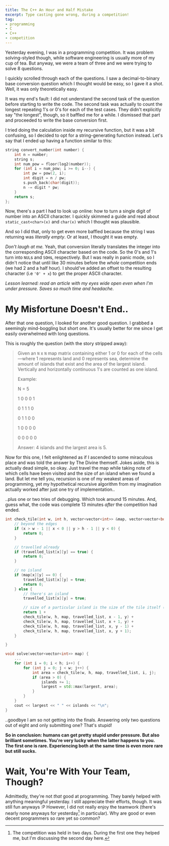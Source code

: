 ```yaml
---
title: The C++ An Hour and Half Mistake
excerpt: Type casting gone wrong, during a competition!
tag:
- programming
- C
- C++
- competition
---
```


Yesterday evening, I was in a programming competition. It was problem solving-styled though, while software engineering is usually more of my cup of tea. But anyway, we were a team of three and we were trying to solve 8 questions.

I quickly scrolled through each of the questions. I saw a decimal-to-binary base conversion question which I thought would be easy, so I gave it a shot. Well, it was only theoretically easy.

It was my end's fault: I did not understand the second task of the question before starting to write the code. The second task was actually to count the longest repeating 1's or 0's for each of the test cases. They didn't explicitly say "the longest", though, so it baffled me for a while. I dismissed that part and proceeded to write the base conversion first.

I tried doing the calculation inside my recursive function, but it was a bit confusing, so I decided to opt for a string-generating function instead. Let's say that I ended up having a function similar to this:

```cpp
string convert_number(int number) {
	int n = number;
	string s;
	int num_pow = floor(log2(number));
	for (int i = num_pow; i >= 0; i--) {
        int pw = pow(2, i);
		int digit = n / pw;
		s.push_back(char(digit));
		n -= digit * pw;
	}
	return s;
};
```

Now, there's a part I had to look up online: how to turn a single digit of number into an ASCII character. I quickly skimmed a guide and read about `static_cast<char>(x)` and `char(x)` which I thought was plausible.

And so I did that, only to get even more baffled because the string I was returning was _literally empty_. Or at least, I thought it was empty.

_Don't laugh at me._ Yeah, that conversion literally translates the integer into the corresponding ASCII character based on the code. So the 0's and 1's turn into `NUL`s and `SOH`s, respectively. But I was really in panic mode, so I didn't notice that until like 30 minutes before the _whole_ competition ends (we had 2 and a half hour). I should've added an offset to the resulting character (i.e `'0' + x`) to get the proper ASCII character.

_Lesson learned: read an article with my eyes wide open even when I'm under pressure. Saves so much time and headache._


# My Misfortune Doesn't End..
After that one question, I looked for another good question. I grabbed a seemingly mind-boggling but short one. It's usually better for me since I get easily overwhelmed with long questions.

This is roughly the question (with the story stripped away):

> Given an `N` x `N` map matrix containing either 1 or 0 for each of the cells—where 1 represents land and 0 represents sea, determine the amount of islands that exist and the area of the largest island. Vertically and horizontally continuous 1's are counted as one island.
>
> Example:
>
> N = 5
>
> 1 0 0 0 1
>
> 0 1 1 1 0
>
> 0 1 1 0 0
>
> 1 0 0 0 0
>
> 0 0 0 0 0
>
> Answer: 4 islands and the largest area is 5.

Now for this one, I felt enlightened as if I ascended to some miraculous place and was told the answer by The Divine themself. Jokes aside, this is actually dead simple, so okay. Just travel the map while taking note of which cells have been visited and the size of an island when we found a land. But let me tell you, recursion is one of my weakest areas of programming, yet my hypothetical recursive algorithm from my imagination actually worked after just one try of implementation..

..plus one or two tries of debugging. Which took around 15 minutes. And, guess what, the code was complete 13 minutes _after_ the competition had ended.

```cpp
int check_tile(int w, int h, vector<vector<int>> &map, vector<vector<bool>> &travelled_list, int x, int y) {
    // beyond the edges
	if (x > w - 1 || x < 0 || y > h - 1 || y < 0) {
		return 0;
	}

    // travelled already
	if (travelled_list[x][y] == true) {
		return 0;
	}

    // no island
	if (map[x][y] == 0) {
		travelled_list[x][y] = true;
		return 0;
	} else {
        // there's an island
		travelled_list[x][y] = true;

        // size of a particular island is the size of the tile itself (1) plus the size of the island nearby.
		return 1 +
        check_tile(w, h, map, travelled_list, x - 1, y) +
        check_tile(w, h, map, travelled_list, x + 1, y) +
        check_tile(w, h, map, travelled_list, x, y - 1) +
        check_tile(w, h, map, travelled_list, x, y + 1);
	}

}

void solve(vector<vector<int>> map) {
    ...
	for (int i = 0; i < h; i++) {
		for (int j = 0; j < w; j++) {
			int area = check_tile(w, h, map, travelled_list, i, j);
			if (area > 0) {
				islands += 1;
				largest = std::max(largest, area);
			}
		}
	}
	cout << largest << " " << islands << "\n";
}
```

..goodbye I am so not getting into the finals. Answering only two questions out of eight and only submitting one? That's stupid!

**So in conclusion: humans can get pretty stupid under pressure. But also brilliant sometimes. You're very lucky when the latter happens to you. The first one is rare. Experiencing both at the same time is even more rare but still sucks.**


# Wait, You're With Your Team, Though?
Admittedly, they're not _that_ good at programming. They barely helped with anything meaningful yesterday. I still appreciate their efforts, though. It was still fun anyways :P However, I did not really enjoy the teamwork (there's nearly none anyways for yesterday[^1] in particular). Why are good or even decent programmers so rare yet so common?


[^1]: The competition was held in two days. During the first one they helped me, but I'm discussing the second day here.
